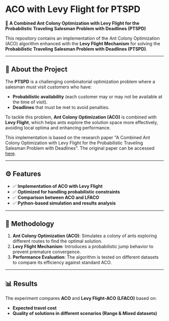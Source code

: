 # ACO with Levy Flight for PTSPD

🚀 **A Combined Ant Colony Optimization with Levy Flight for the Probabilistic Traveling Salesman Problem with Deadlines (PTSPD)**

This repository contains an implementation of the Ant Colony Optimization (ACO) algorithm enhanced with the **Levy Flight Mechanism** for solving the **Probabilistic Traveling Salesman Problem with Deadlines (PTSPD)**.

---

## 📌 About the Project
The **PTSPD** is a challenging combinatorial optimization problem where a salesman must visit customers who have:
- **Probabilistic availability** (each customer may or may not be available at the time of visit).
- **Deadlines** that must be met to avoid penalties.

To tackle this problem, **Ant Colony Optimization (ACO)** is combined with **Levy Flight**, which helps ants explore the solution space more effectively, avoiding local optima and enhancing performance.

This implementation is based on the research paper "A Combined Ant Colony Optimization with Levy Flight for the Probabilistic Traveling Salesman Problem with Deadlines". The original paper can be accessed [here](https://www.researchgate.net/publication/379629696_A_combined_ant_colony_optimization_with_Levy_flight_mechanism_for_the_probabilistic_traveling_salesman_problem_with_deadlines).

---

## ⚙️ Features
- ✅ **Implementation of ACO with Levy Flight**
- ✅ **Optimized for handling probabilistic constraints**
- ✅ **Comparison between ACO and LFACO**
- ✅ **Python-based simulation and results analysis**

---

## 📖 Methodology
1. **Ant Colony Optimization (ACO)**: Simulates a colony of ants exploring different routes to find the optimal solution.
2. **Levy Flight Mechanism**: Introduces a probabilistic jump behavior to prevent premature convergence.
3. **Performance Evaluation**: The algorithm is tested on different datasets to compare its efficiency against standard ACO.

---

## 📊 Results
The experiment compares **ACO** and **Levy Flight-ACO (LFACO)** based on:
- **Expected travel cost**
- **Quality of solutions in different scenarios (Range & Mixed datasets)**
